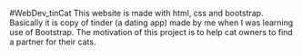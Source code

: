 #WebDev_tinCat
This website is made with html, css and bootstrap.
Basically it is copy of tinder (a dating app) made by me when I was learning use of Bootstrap.
The motivation of this project is to help cat owners to find a partner for their cats. 
